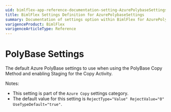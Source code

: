 ```yaml
---
uid: bimlflex-app-reference-documentation-setting-AzurePolybaseSettings
title: BimlFlex Settings Definition for AzurePolybaseSettings
summary: Documentation of settings option within BimlFlex for AzurePolybaseSettings
varigenceProduct: BimlFlex
varigenceArticleType: Reference
---
```


# PolyBase Settings

The default Azure PolyBase settings to use when using the PolyBase Copy Method and enabling Staging for the Copy Activity.

Notes:

* This setting is part of the `Azure Copy` settings category.
* The default value for this setting is `RejectType="Value" RejectValue="0" UseTypeDefault="true"`.